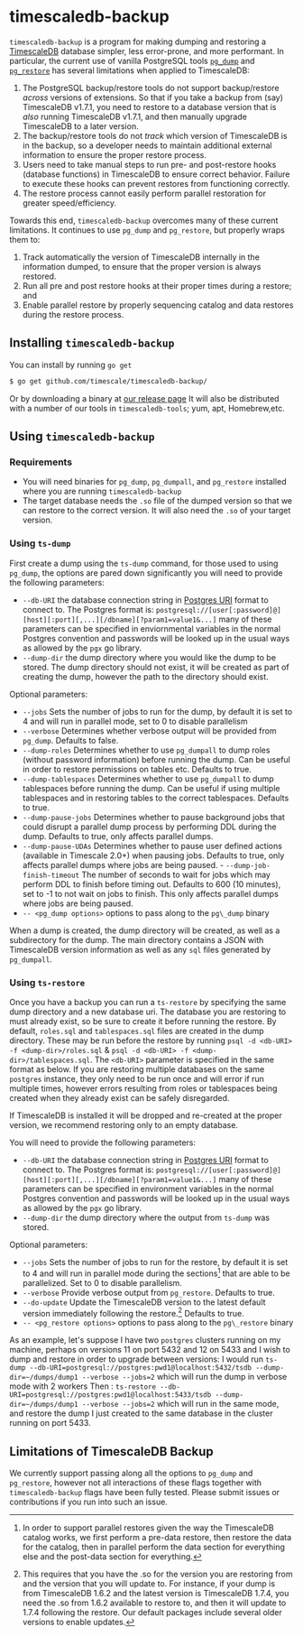  # timescaledb-backup 

`timescaledb-backup` is a program for making dumping and restoring a
[TimescaleDB](//github.com/timescale/timescaledb) database simpler, less error-prone,
and more performant.  In particular, the current use of vanilla PostgreSQL tools
[`pg_dump`](//www.postgresql.org/docs/current/app-pgdump.html) and
[`pg_restore`](//www.postgresql.org/docs/current/app-pgrestore.html) has several 
limitations when applied to TimescaleDB:
1. The PostgreSQL backup/restore tools do not support backup/restore _across_
   versions of extensions.  So that if you take a backup from (say) TimescaleDB
   v1.7.1, you need to restore to a database version that is _also_ running
   TimescaleDB v1.7.1, and then manually upgrade TimescaleDB to a later version.
1. The backup/restore tools do not _track_ which version of TimescaleDB is in the
   backup, so a developer needs to maintain additional external information to
   ensure the proper restore process.
1. Users need to take manual steps to run pre- and post-restore hooks (database
   functions) in TimescaleDB to ensure correct behavior.  Failure to execute these
   hooks can prevent restores from functioning correctly.
1. The restore process cannot easily perform parallel restoration for greater
   speed/efficiency.

Towards this end, `timescaledb-backup` overcomes many of these current
limitations.  It continues to use `pg_dump` and `pg_restore`, but properly wraps
them to:
1. Track automatically the version of TimescaleDB internally in the information
   dumped, to ensure that the proper version is always restored.
1. Run all pre and post restore hooks at their proper times during a restore; and
1. Enable parallel restore by properly sequencing catalog and data restores during
   the restore process.

## Installing `timescaledb-backup`

You can install by running `go get`

```bash
$ go get github.com/timescale/timescaledb-backup/
```

Or by downloading a binary at [our release page](//github.com/timescale/timescaledb-backup/releases)
It will also be distributed with a number of our tools in `timescaledb-tools`; yum, apt, Homebrew,etc.

## Using `timescaledb-backup`

### Requirements
   - You will need binaries for `pg_dump`, `pg_dumpall`, and `pg_restore` installed where you are running 
   `timescaledb-backup`
   - The target database needs the `.so` file of the dumped version so that we can restore to the correct version. It will also need the `.so` of your target version.

### Using `ts-dump`
First create a dump using the `ts-dump` command, for those used to using `pg_dump`, the
options are pared down significantly you will need to provide the following parameters:

   - `--db-URI` the database connection string in [Postgres URI](https://www.postgresql.org/docs/current/libpq-connect.html#LIBPQ-CONNSTRING) format to connect to. The Postgres format is: `postgresql://[user[:password]@][host][:port][,...][/dbname][?param1=value1&...]` many of these parameters can be specified in enviornmental variables in the normal Postgres convention and passwords will be looked up in the usual ways as allowed by the `pgx` go library.
   - `--dump-dir` the dump directory where you would like the dump to be stored. The dump directory should not exist, it will be created as part of creating the dump, however the path to the directory should exist.

Optional parameters:
   - `--jobs` Sets the number of jobs to run for the dump, by default it is set to 4 and will run in parallel mode, set to 0 to disable parallelism
   - `--verbose` Determines whether verbose output will be provided from `pg_dump`. Defaults to false. 
   - `--dump-roles` Determines whether to use `pg_dumpall` to dump roles (without password information) before running the dump. Can be useful in order to restore permissions on tables etc. Defaults to true.
   - `--dump-tablespaces` Determines whether to use `pg_dumpall` to dump tablespaces before running the dump. Can be useful if using multiple tablespaces and in restoring tables to the correct tablespaces. Defaults to true. 
   - `--dump-pause-jobs` Determines whether to pause background jobs that could disrupt a parallel dump process by performing DDL during the dump. Defaults to true, only affects parallel dumps. 
   - `--dump-pause-UDAs` Determines whether to pause user defined actions (available in Timescale 2.0+) when pausing jobs. Defaults to true, only affects parallel dumps where jobs are being paused.
	- `--dump-job-finish-timeout` The number of seconds to wait for jobs which may perform DDL to finish before timing out. Defaults to 600 (10 minutes), set to -1 to not wait on jobs to finish. This only affects parallel dumps where jobs are being paused. 
   - `-- <pg_dump options>` options to pass along to the `pg\_dump` binary
	

When a dump is created, the dump directory will be created, as well as a subdirectory for the dump. The main directory contains a JSON with TimescaleDB version information as well as any `sql` files generated by `pg_dumpall`. 

### Using `ts-restore`
Once you have a backup you can run a `ts-restore` by specifying the same dump directory
and a new database uri. The database you are restoring to must already exist, so be sure
to create it before running the restore. By default, `roles.sql` and `tablespaces.sql`
files are created in the dump directory. These may be run before the restore by running
`psql -d <db-URI> -f <dump-dir>/roles.sql` & `psql -d <db-URI> -f <dump-dir>/tablespaces.sql`. 
The `<db-URI>` parameter is specified in the same format as below. If you are restoring
multiple databases on the same `postgres` instance, they only need to be run once and will
error if run multiple times, however errors resulting from roles or tablespaces being
created when they already exist can be safely disregarded. 

If TimescaleDB is installed it will be dropped and re-created at the proper version, we
recommend restoring only to an empty database.  

You will need to provide the following parameters: 

  - `--db-URI` the database connection string in [Postgres URI](https://www.postgresql.org/docs/current/libpq-connect.html#LIBPQ-CONNSTRING) format to connect to. The Postgres format is: `postgresql://[user[:password]@][host][:port][,...][/dbname][?param1=value1&...]` many of these parameters can be specified in environment variables in the normal Postgres convention and passwords will be looked up in the usual ways as allowed by the `pgx` go library.
   - `--dump-dir` the dump directory where the output from `ts-dump` was stored.

Optional parameters:
   - `--jobs` Sets the number of jobs to run for the restore, by default it is set to 4 and will run in parallel mode during the sections[^1] that are able to be parallelized. Set to 0 to disable parallelism.
   - `--verbose` Provide verbose output from `pg_restore`. Defaults to true.
   - `--do-update` Update the TimescaleDB version to the latest default version immediately following the restore.[^2] Defaults to true.
   - `-- <pg_restore options>` options to pass along to the `pg\_restore` binary

As an example, let's suppose I have two `postgres` clusters running on my machine, perhaps on versions 11 on port 5432 and 12 on 5433 and I wish to dump and restore in order to upgrade between versions: 
I would run `ts-dump --db-URI=postgresql://postgres:pwd1@localhost:5432/tsdb --dump-dir=~/dumps/dump1 --verbose --jobs=2`
which will run the dump in verbose mode with 2 workers
Then : `ts-restore --db-URI=postgresql://postgres:pwd1@localhost:5433/tsdb --dump-dir=~/dumps/dump1 --verbose --jobs=2`
which will run in the same mode, and restore the dump I just created to the same database in the cluster running on port 5433. 

## Limitations of TimescaleDB Backup
We currently support passing along all the options to `pg_dump` and `pg_restore`,
however not all interactions of these flags together with `timescaledb-backup` flags have
been fully tested. Please submit issues or contributions if you run into such an issue.

[^1]: In order to support parallel restores given the way the TimescaleDB catalog works,
   we first perform a pre-data restore, then restore the data for the catalog, then in
   parallel perform the data section for everything else and the post-data section for
   everything. 

[^2]: This requires that you have the .so for the version you are restoring from and the
   version that you will update to. For instance, if your dump is from TimescaleDB 1.6.2
   and the latest version is TimescaleDB 1.7.4, you need the .so from 1.6.2 available to
   restore to, and then it will update to 1.7.4 following the restore. Our default
   packages include several older versions to enable updates. 
